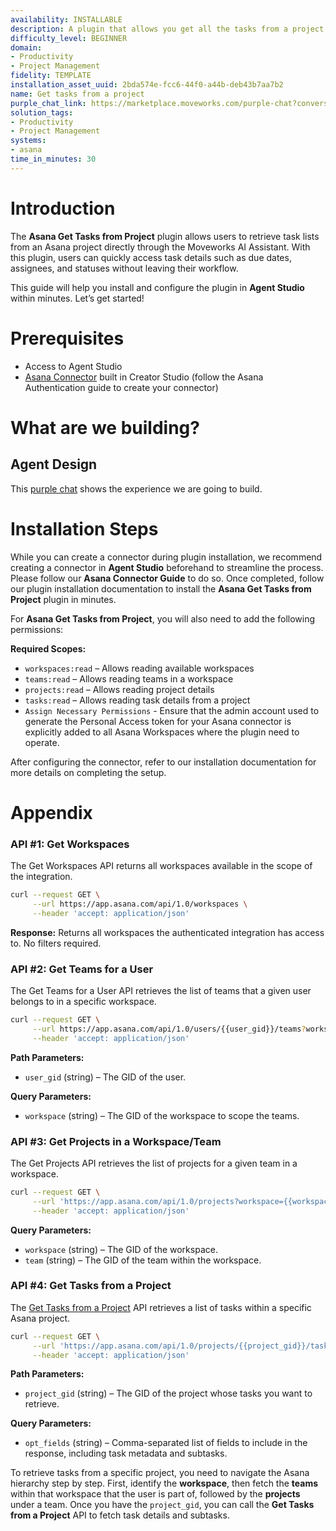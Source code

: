 ```yaml
---
availability: INSTALLABLE
description: A plugin that allows you get all the tasks from a project.
difficulty_level: BEGINNER
domain:
- Productivity
- Project Management
fidelity: TEMPLATE
installation_asset_uuid: 2bda574e-fcc6-44f0-a44b-deb43b7aa7b2
name: Get tasks from a project
purple_chat_link: https://marketplace.moveworks.com/purple-chat?conversation=%7B%22messages%22%3A%5B%7B%22role%22%3A%22user%22%2C%22parts%22%3A%5B%7B%22richText%22%3A%22Get+a+list+of+tasks+from+a+project%22%7D%5D%7D%2C%7B%22role%22%3A%22assistant%22%2C%22parts%22%3A%5B%7B%22reasoningSteps%22%3A%5B%7B%22status%22%3A%22success%22%2C%22richText%22%3A%22%3Cp+xmlns%3D%5C%22http%3A%2F%2Fwww.w3.org%2F1999%2Fxhtml%5C%22%3EYour+request+is+being+processed+for+the+%3Cb%3EQuantumFlow%3C%2Fb%3E+workspace.%3C%2Fp%3E%22%7D%5D%7D%2C%7B%22richText%22%3A%22%3Cp+xmlns%3D%5C%22http%3A%2F%2Fwww.w3.org%2F1999%2Fxhtml%5C%22%3ETo+continue%2C+I+need+you+to+select+which+team%E2%80%99s+project+tasks+you+want+to+view.+Here+are+your+available+teams%3A%3C%2Fp%3E%3Col+xmlns%3D%5C%22http%3A%2F%2Fwww.w3.org%2F1999%2Fxhtml%5C%22%3E%3Cli%3E%3Cb%3EMarketing+Team+-+USA%3C%2Fb%3E%3C%2Fli%3E%3Cli%3E%3Cb%3EMarketing+Team+-+India%3C%2Fb%3E%3C%2Fli%3E%3Cli%3E%3Cb%3EEngineering+Team+-+EMEA%3C%2Fb%3E%3C%2Fli%3E%3C%2Fol%3E%3Cp+xmlns%3D%5C%22http%3A%2F%2Fwww.w3.org%2F1999%2Fxhtml%5C%22%3E%3Cb%3EPlease+reply+with+the+number+of+the+team+you+want+to+view+tasks+for.%3C%2Fb%3E%3C%2Fp%3E%22%7D%5D%7D%2C%7B%22role%22%3A%22user%22%2C%22parts%22%3A%5B%7B%22richText%22%3A%221%22%7D%5D%7D%2C%7B%22role%22%3A%22assistant%22%2C%22parts%22%3A%5B%7B%22reasoningSteps%22%3A%5B%7B%22status%22%3A%22success%22%2C%22richText%22%3A%22%3Cp+xmlns%3D%5C%22http%3A%2F%2Fwww.w3.org%2F1999%2Fxhtml%5C%22%3EYou+have+selected+the+%3Cb%3EMarketing+Team+-+USA%3C%2Fb%3E+team.%3C%2Fp%3E%22%7D%5D%7D%2C%7B%22richText%22%3A%22%3Cp+xmlns%3D%5C%22http%3A%2F%2Fwww.w3.org%2F1999%2Fxhtml%5C%22%3ENow%2C+please+select+which+project+you+want+to+view+tasks+for.+Here+are+your+available+projects+in+this+team%3A%3C%2Fp%3E%3Col+xmlns%3D%5C%22http%3A%2F%2Fwww.w3.org%2F1999%2Fxhtml%5C%22%3E%3Cli%3E%3Cb%3EQ3+Marketing+Campaign%3C%2Fb%3E%3C%2Fli%3E%3Cli%3E%3Cb%3EProduct+Launch+v2%3C%2Fb%3E%3C%2Fli%3E%3Cli%3E%3Cb%3EInternal+Tooling%3C%2Fb%3E%3C%2Fli%3E%3C%2Fol%3E%3Cp+xmlns%3D%5C%22http%3A%2F%2Fwww.w3.org%2F1999%2Fxhtml%5C%22%3E%3Cb%3EReply+with+the+number+of+the+project+you+want+to+see+tasks+for.%3C%2Fb%3E%3C%2Fp%3E%22%7D%5D%7D%2C%7B%22role%22%3A%22user%22%2C%22parts%22%3A%5B%7B%22richText%22%3A%221%22%7D%5D%7D%2C%7B%22role%22%3A%22assistant%22%2C%22parts%22%3A%5B%7B%22reasoningSteps%22%3A%5B%7B%22status%22%3A%22success%22%2C%22richText%22%3A%22%3Cp+xmlns%3D%5C%22http%3A%2F%2Fwww.w3.org%2F1999%2Fxhtml%5C%22%3E%3Cb%3EResolved+Selection%3C%2Fb%3E%3C%2Fp%3E%3Cul+xmlns%3D%5C%22http%3A%2F%2Fwww.w3.org%2F1999%2Fxhtml%5C%22%3E%3Cli%3E%3Cb%3EWorkspace%3A%3C%2Fb%3E+QuantumFlow%3C%2Fli%3E%3Cli%3E%3Cb%3ETeam%3A%3C%2Fb%3E+Marketing+Team+-+USA%3C%2Fli%3E%3Cli%3E%3Cb%3EProject%3A%3C%2Fb%3E+Q3+Marketing+Campaign%3C%2Fli%3E%3C%2Ful%3E%22%7D%5D%7D%2C%7B%22richText%22%3A%22%3Cp+xmlns%3D%5C%22http%3A%2F%2Fwww.w3.org%2F1999%2Fxhtml%5C%22%3EHere+are+the+tasks+currently+in+this+project%3A%3C%2Fp%3E%3Col+xmlns%3D%5C%22http%3A%2F%2Fwww.w3.org%2F1999%2Fxhtml%5C%22%3E%3Cli%3E%3Cb%3EDevelop+social+media+strategy%3C%2Fb%3E%3Cbr+%2F%3E%3Cb%3EAssignee%3A%3C%2Fb%3E+Alice+Smith%3Cbr+%2F%3E%3Cb%3ECreated+at%3A%3C%2Fb%3E+2025-07-15%3Cbr+%2F%3E%3Cb%3EDue+on%3A%3C%2Fb%3E+2025-08-01%3Cbr+%2F%3E%3Cb%3ECompleted%3A%3C%2Fb%3E+No%3Cbr+%2F%3E%3Cb%3ENotes%3A%3C%2Fb%3E+Outline+key+platforms+and+content+pillars+for+Q3.%3C%2Fli%3E%3Cli%3E%3Cb%3EDraft+press+release+for+product+launch%3C%2Fb%3E%3Cbr+%2F%3E%3Cb%3EAssignee%3A%3C%2Fb%3E+Alice+Smith%3Cbr+%2F%3E%3Cb%3ECreated+at%3A%3C%2Fb%3E+2025-07-18%3Cbr+%2F%3E%3Cb%3EDue+on%3A%3C%2Fb%3E+2025-08-05%3Cbr+%2F%3E%3Cb%3ECompleted%3A%3C%2Fb%3E+No%3Cbr+%2F%3E%3Cb%3ENotes%3A%3C%2Fb%3E+Include+product+features+and+target+audience+benefits.%3C%2Fli%3E%3Cli%3E%3Cb%3ECoordinate+with+sales+for+lead+generation+assets%3C%2Fb%3E%3Cbr+%2F%3E%3Cb%3EAssignee%3A%3C%2Fb%3E+Alice+Smith%3Cbr+%2F%3E%3Cb%3ECreated+at%3A%3C%2Fb%3E+2025-07-20%3Cbr+%2F%3E%3Cb%3EDue+on%3A%3C%2Fb%3E+2025-08-10%3Cbr+%2F%3E%3Cb%3ECompleted%3A%3C%2Fb%3E+No%3Cbr+%2F%3E%3Cb%3ENotes%3A%3C%2Fb%3E+Ensure+assets+align+with+Q3+sales+targets.%3C%2Fli%3E%3C%2Fol%3E%3Cp+xmlns%3D%5C%22http%3A%2F%2Fww
solution_tags:
- Productivity
- Project Management
systems:
- asana
time_in_minutes: 30
---
```


# Introduction

The **Asana Get Tasks from Project** plugin allows users to retrieve task lists from an Asana project directly through the Moveworks AI Assistant. With this plugin, users can quickly access task details such as due dates, assignees, and statuses without leaving their workflow.

This guide will help you install and configure the plugin in **Agent Studio** within minutes. Let’s get started!

# Prerequisites

- Access to Agent Studio
- [Asana Connector](https://developer.moveworks.com/creator-studio/resources/connector?id=asana) built in Creator Studio (follow the Asana Authentication guide to create your connector)

# What are we building?

## Agent Design

This [purple chat](https://marketplace.moveworks.com/purple-chat?conversation=%7B%22messages%22%3A%5B%7B%22role%22%3A%22user%22%2C%22parts%22%3A%5B%7B%22richText%22%3A%22Get+a+list+of+tasks+from+a+project%22%7D%5D%7D%2C%7B%22role%22%3A%22assistant%22%2C%22parts%22%3A%5B%7B%22reasoningSteps%22%3A%5B%7B%22status%22%3A%22success%22%2C%22richText%22%3A%22%3Cp+xmlns%3D%5C%22http%3A%2F%2Fwww.w3.org%2F1999%2Fxhtml%5C%22%3EYour+request+is+being+processed+for+the+%3Cb%3EQuantumFlow%3C%2Fb%3E+workspace.%3C%2Fp%3E%22%7D%5D%7D%2C%7B%22richText%22%3A%22%3Cp+xmlns%3D%5C%22http%3A%2F%2Fwww.w3.org%2F1999%2Fxhtml%5C%22%3ETo+continue%2C+I+need+you+to+select+which+team%E2%80%99s+project+tasks+you+want+to+view.+Here+are+your+available+teams%3A%3C%2Fp%3E%3Col+xmlns%3D%5C%22http%3A%2F%2Fwww.w3.org%2F1999%2Fxhtml%5C%22%3E%3Cli%3E%3Cb%3EMarketing+Team+-+USA%3C%2Fb%3E%3C%2Fli%3E%3Cli%3E%3Cb%3EMarketing+Team+-+India%3C%2Fb%3E%3C%2Fli%3E%3Cli%3E%3Cb%3EEngineering+Team+-+EMEA%3C%2Fb%3E%3C%2Fli%3E%3C%2Fol%3E%3Cp+xmlns%3D%5C%22http%3A%2F%2Fwww.w3.org%2F1999%2Fxhtml%5C%22%3E%3Cb%3EPlease+reply+with+the+number+of+the+team+you+want+to+view+tasks+for.%3C%2Fb%3E%3C%2Fp%3E%22%7D%5D%7D%2C%7B%22role%22%3A%22user%22%2C%22parts%22%3A%5B%7B%22richText%22%3A%221%22%7D%5D%7D%2C%7B%22role%22%3A%22assistant%22%2C%22parts%22%3A%5B%7B%22reasoningSteps%22%3A%5B%7B%22status%22%3A%22success%22%2C%22richText%22%3A%22%3Cp+xmlns%3D%5C%22http%3A%2F%2Fwww.w3.org%2F1999%2Fxhtml%5C%22%3EYou+have+selected+the+%3Cb%3EMarketing+Team+-+USA%3C%2Fb%3E+team.%3C%2Fp%3E%22%7D%5D%7D%2C%7B%22richText%22%3A%22%3Cp+xmlns%3D%5C%22http%3A%2F%2Fwww.w3.org%2F1999%2Fxhtml%5C%22%3ENow%2C+please+select+which+project+you+want+to+view+tasks+for.+Here+are+your+available+projects+in+this+team%3A%3C%2Fp%3E%3Col+xmlns%3D%5C%22http%3A%2F%2Fwww.w3.org%2F1999%2Fxhtml%5C%22%3E%3Cli%3E%3Cb%3EQ3+Marketing+Campaign%3C%2Fb%3E%3C%2Fli%3E%3Cli%3E%3Cb%3EProduct+Launch+v2%3C%2Fb%3E%3C%2Fli%3E%3Cli%3E%3Cb%3EInternal+Tooling%3C%2Fb%3E%3C%2Fli%3E%3C%2Fol%3E%3Cp+xmlns%3D%5C%22http%3A%2F%2Fwww.w3.org%2F1999%2Fxhtml%5C%22%3E%3Cb%3EReply+with+the+number+of+the+project+you+want+to+see+tasks+for.%3C%2Fb%3E%3C%2Fp%3E%22%7D%5D%7D%2C%7B%22role%22%3A%22user%22%2C%22parts%22%3A%5B%7B%22richText%22%3A%221%22%7D%5D%7D%2C%7B%22role%22%3A%22assistant%22%2C%22parts%22%3A%5B%7B%22reasoningSteps%22%3A%5B%7B%22status%22%3A%22success%22%2C%22richText%22%3A%22%3Cp+xmlns%3D%5C%22http%3A%2F%2Fwww.w3.org%2F1999%2Fxhtml%5C%22%3E%3Cb%3EResolved+Selection%3C%2Fb%3E%3C%2Fp%3E%3Cul+xmlns%3D%5C%22http%3A%2F%2Fwww.w3.org%2F1999%2Fxhtml%5C%22%3E%3Cli%3E%3Cb%3EWorkspace%3A%3C%2Fb%3E+QuantumFlow%3C%2Fli%3E%3Cli%3E%3Cb%3ETeam%3A%3C%2Fb%3E+Marketing+Team+-+USA%3C%2Fli%3E%3Cli%3E%3Cb%3EProject%3A%3C%2Fb%3E+Q3+Marketing+Campaign%3C%2Fli%3E%3C%2Ful%3E%22%7D%5D%7D%2C%7B%22richText%22%3A%22%3Cp+xmlns%3D%5C%22http%3A%2F%2Fwww.w3.org%2F1999%2Fxhtml%5C%22%3EHere+are+the+tasks+currently+in+this+project%3A%3C%2Fp%3E%3Col+xmlns%3D%5C%22http%3A%2F%2Fwww.w3.org%2F1999%2Fxhtml%5C%22%3E%3Cli%3E%3Cb%3EDevelop+social+media+strategy%3C%2Fb%3E%3Cbr+%2F%3E%3Cb%3EAssignee%3A%3C%2Fb%3E+Alice+Smith%3Cbr+%2F%3E%3Cb%3ECreated+at%3A%3C%2Fb%3E+2025-07-15%3Cbr+%2F%3E%3Cb%3EDue+on%3A%3C%2Fb%3E+2025-08-01%3Cbr+%2F%3E%3Cb%3ECompleted%3A%3C%2Fb%3E+No%3Cbr+%2F%3E%3Cb%3ENotes%3A%3C%2Fb%3E+Outline+key+platforms+and+content+pillars+for+Q3.%3C%2Fli%3E%3Cli%3E%3Cb%3EDraft+press+release+for+product+launch%3C%2Fb%3E%3Cbr+%2F%3E%3Cb%3EAssignee%3A%3C%2Fb%3E+Alice+Smith%3Cbr+%2F%3E%3Cb%3ECreated+at%3A%3C%2Fb%3E+2025-07-18%3Cbr+%2F%3E%3Cb%3EDue+on%3A%3C%2Fb%3E+2025-08-05%3Cbr+%2F%3E%3Cb%3ECompleted%3A%3C%2Fb%3E+No%3Cbr+%2F%3E%3Cb%3ENotes%3A%3C%2Fb%3E+Include+product+features+and+target+audience+benefits.%3C%2Fli%3E%3Cli%3E%3Cb%3ECoordinate+with+sales+for+lead+generation+assets%3C%2Fb%3E%3Cbr+%2F%3E%3Cb%3EAssignee%3A%3C%2Fb%3E+Alice+Smith%3Cbr+%2F%3E%3Cb%3ECreated+at%3A%3C%2Fb%3E+2025-07-20%3Cbr+%2F%3E%3Cb%3EDue+on%3A%3C%2Fb%3E+2025-08-10%3Cbr+%2F%3E%3Cb%3ECompleted%3A%3C%2Fb%3E+No%3Cbr+%2F%3E%3Cb%3ENotes%3A%3C%2Fb%3E+Ensure+assets+align+with+Q3+sales+targets.%3C%2Fli%3E%3C%2Fol%3E%3Cp+xmlns%3D%5C%22http%3A%2F%2Fww) shows the experience we are going to build.

# Installation Steps

While you can create a connector during plugin installation, we recommend creating a connector in **Agent Studio** beforehand to streamline the process. Please follow our **Asana Connector Guide** to do so. Once completed, follow our plugin installation documentation to install the **Asana Get Tasks from Project** plugin in minutes.

For **Asana Get Tasks from Project**, you will also need to add the following permissions:

**Required Scopes:**

- `workspaces:read` – Allows reading available workspaces
- `teams:read` – Allows reading teams in a workspace
- `projects:read` – Allows reading project details
- `tasks:read` – Allows reading task details from a project
- `Assign Necessary Permissions` - Ensure that the admin account used to generate the Personal Access token for your Asana connector is explicitly added to all Asana Workspaces where the plugin need to operate.

After configuring the connector, refer to our installation documentation for more details on completing the setup.

# Appendix

### **API #1: Get Workspaces**

The Get Workspaces API returns all workspaces available in the scope of the integration.

```bash
curl --request GET \
     --url https://app.asana.com/api/1.0/workspaces \
     --header 'accept: application/json'
```

**Response:** Returns all workspaces the authenticated integration has access to. No filters required.

### **API #2: Get Teams for a User**

The Get Teams for a User API retrieves the list of teams that a given user belongs to in a specific workspace.

```bash
curl --request GET \
     --url https://app.asana.com/api/1.0/users/{{user_gid}}/teams?workspace={{workspace_gid}} \
     --header 'accept: application/json'
```

**Path Parameters:**

- `user_gid` (string) – The GID of the user.

**Query Parameters:**

- `workspace` (string) – The GID of the workspace to scope the teams.

### **API #3: Get Projects in a Workspace/Team**

The Get Projects API retrieves the list of projects for a given team in a workspace.

```bash
curl --request GET \
     --url 'https://app.asana.com/api/1.0/projects?workspace={{workspace_gid}}&team={{team_gid}}' \
     --header 'accept: application/json'
```

**Query Parameters:**

- `workspace` (string) – The GID of the workspace.
- `team` (string) – The GID of the team within the workspace.

### **API #4: Get Tasks from a Project**

The [Get Tasks from a Project](https://developers.asana.com/reference/gettasksforproject) API retrieves a list of tasks within a specific Asana project.

```bash
curl --request GET \
     --url 'https://app.asana.com/api/1.0/projects/{{project_gid}}/tasks?opt_fields=gid,name,notes,assignee.gid,assignee.name,assignee.email,completed,completed_at,created_at,modified_at,due_on,start_on,projects.name,tags.name,followers.name,workspace.name,dependencies.name,dependents.name,subtasks.name,subtasks.completed,subtasks.assignee.name,subtasks.due_on,subtasks.notes' \
     --header 'accept: application/json'
```

**Path Parameters:**

- `project_gid` (string) – The GID of the project whose tasks you want to retrieve.

**Query Parameters:**

- `opt_fields` (string) – Comma-separated list of fields to include in the response, including task metadata and subtasks.

To retrieve tasks from a specific project, you need to navigate the Asana hierarchy step by step. First, identify the **workspace**, then fetch the **teams** within that workspace that the user is part of, followed by the **projects** under a team. Once you have the `project_gid`, you can call the **Get Tasks from a Project** API to fetch task details and subtasks.